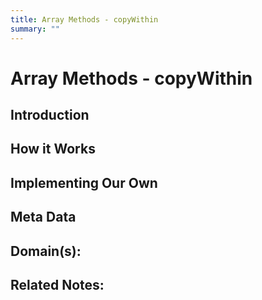 ```yaml
---
title: Array Methods - copyWithin
summary: ""
---
```


# Array Methods - copyWithin

## Introduction

## How it Works

## Implementing Our Own

## Meta Data

**Domain(s):**
-

**Related Notes:**
- 
